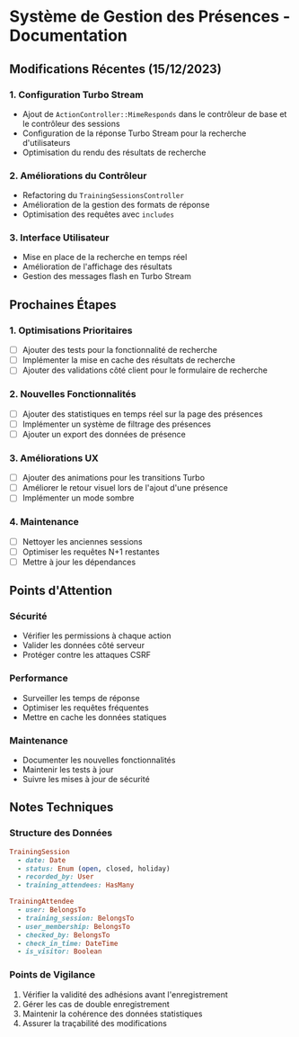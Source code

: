 # Système de Gestion des Présences - Documentation

## Modifications Récentes (15/12/2023)

### 1. Configuration Turbo Stream
- Ajout de `ActionController::MimeResponds` dans le contrôleur de base et le contrôleur des sessions
- Configuration de la réponse Turbo Stream pour la recherche d'utilisateurs
- Optimisation du rendu des résultats de recherche

### 2. Améliorations du Contrôleur
- Refactoring du `TrainingSessionsController`
- Amélioration de la gestion des formats de réponse
- Optimisation des requêtes avec `includes`

### 3. Interface Utilisateur
- Mise en place de la recherche en temps réel
- Amélioration de l'affichage des résultats
- Gestion des messages flash en Turbo Stream

## Prochaines Étapes

### 1. Optimisations Prioritaires
- [ ] Ajouter des tests pour la fonctionnalité de recherche
- [ ] Implémenter la mise en cache des résultats de recherche
- [ ] Ajouter des validations côté client pour le formulaire de recherche

### 2. Nouvelles Fonctionnalités
- [ ] Ajouter des statistiques en temps réel sur la page des présences
- [ ] Implémenter un système de filtrage des présences
- [ ] Ajouter un export des données de présence

### 3. Améliorations UX
- [ ] Ajouter des animations pour les transitions Turbo
- [ ] Améliorer le retour visuel lors de l'ajout d'une présence
- [ ] Implémenter un mode sombre

### 4. Maintenance
- [ ] Nettoyer les anciennes sessions
- [ ] Optimiser les requêtes N+1 restantes
- [ ] Mettre à jour les dépendances

## Points d'Attention

### Sécurité
- Vérifier les permissions à chaque action
- Valider les données côté serveur
- Protéger contre les attaques CSRF

### Performance
- Surveiller les temps de réponse
- Optimiser les requêtes fréquentes
- Mettre en cache les données statiques

### Maintenance
- Documenter les nouvelles fonctionnalités
- Maintenir les tests à jour
- Suivre les mises à jour de sécurité

## Notes Techniques

### Structure des Données
```ruby
TrainingSession
  - date: Date
  - status: Enum (open, closed, holiday)
  - recorded_by: User
  - training_attendees: HasMany

TrainingAttendee
  - user: BelongsTo
  - training_session: BelongsTo
  - user_membership: BelongsTo
  - checked_by: BelongsTo
  - check_in_time: DateTime
  - is_visitor: Boolean
```

### Points de Vigilance
1. Vérifier la validité des adhésions avant l'enregistrement
2. Gérer les cas de double enregistrement
3. Maintenir la cohérence des données statistiques
4. Assurer la traçabilité des modifications 